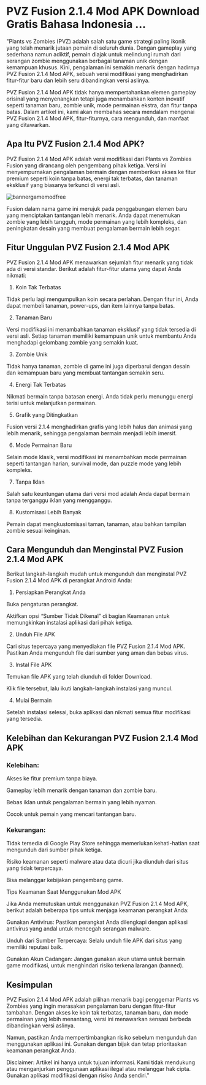 # PVZ Fusion 2.1.4 Mod APK Download Gratis Bahasa Indonesia ...
"Plants vs Zombies (PVZ) adalah salah satu game strategi paling ikonik yang telah menarik jutaan pemain di seluruh dunia. Dengan gameplay yang sederhana namun adiktif, pemain diajak untuk melindungi rumah dari serangan zombie menggunakan berbagai tanaman unik dengan kemampuan khusus. Kini, pengalaman ini semakin menarik dengan hadirnya PVZ Fusion 2.1.4 Mod APK, sebuah versi modifikasi yang menghadirkan fitur-fitur baru dan lebih seru dibandingkan versi aslinya.

PVZ Fusion 2.1.4 Mod APK tidak hanya mempertahankan elemen gameplay orisinal yang menyenangkan tetapi juga menambahkan konten inovatif seperti tanaman baru, zombie unik, mode permainan ekstra, dan fitur tanpa batas. Dalam artikel ini, kami akan membahas secara mendalam mengenai PVZ Fusion 2.1.4 Mod APK, fitur-fiturnya, cara mengunduh, dan manfaat yang ditawarkan.

## Apa Itu PVZ Fusion 2.1.4 Mod APK?

PVZ Fusion 2.1.4 Mod APK adalah versi modifikasi dari Plants vs Zombies Fusion yang dirancang oleh pengembang pihak ketiga. Versi ini menyempurnakan pengalaman bermain dengan memberikan akses ke fitur premium seperti koin tanpa batas, energi tak terbatas, dan tanaman eksklusif yang biasanya terkunci di versi asli.

![bannergamemodfree](https://github.com/user-attachments/assets/c37f619b-a199-4fd9-82e6-9dbccfdc88d8)

Fusion dalam nama game ini merujuk pada penggabungan elemen baru yang menciptakan tantangan lebih menarik. Anda dapat menemukan zombie yang lebih tangguh, mode permainan yang lebih kompleks, dan peningkatan desain yang membuat pengalaman bermain lebih segar.

## Fitur Unggulan PVZ Fusion 2.1.4 Mod APK

PVZ Fusion 2.1.4 Mod APK menawarkan sejumlah fitur menarik yang tidak ada di versi standar. Berikut adalah fitur-fitur utama yang dapat Anda nikmati:

1. Koin Tak Terbatas

Tidak perlu lagi mengumpulkan koin secara perlahan. Dengan fitur ini, Anda dapat membeli tanaman, power-ups, dan item lainnya tanpa batas.

2. Tanaman Baru

Versi modifikasi ini menambahkan tanaman eksklusif yang tidak tersedia di versi asli. Setiap tanaman memiliki kemampuan unik untuk membantu Anda menghadapi gelombang zombie yang semakin kuat.

3. Zombie Unik

Tidak hanya tanaman, zombie di game ini juga diperbarui dengan desain dan kemampuan baru yang membuat tantangan semakin seru.

4. Energi Tak Terbatas

Nikmati bermain tanpa batasan energi. Anda tidak perlu menunggu energi terisi untuk melanjutkan permainan.

5. Grafik yang Ditingkatkan

Fusion versi 2.1.4 menghadirkan grafis yang lebih halus dan animasi yang lebih menarik, sehingga pengalaman bermain menjadi lebih imersif.

6. Mode Permainan Baru

Selain mode klasik, versi modifikasi ini menambahkan mode permainan seperti tantangan harian, survival mode, dan puzzle mode yang lebih kompleks.

7. Tanpa Iklan

Salah satu keuntungan utama dari versi mod adalah Anda dapat bermain tanpa terganggu iklan yang mengganggu.

8. Kustomisasi Lebih Banyak

Pemain dapat mengkustomisasi taman, tanaman, atau bahkan tampilan zombie sesuai keinginan.

## Cara Mengunduh dan Menginstal PVZ Fusion 2.1.4 Mod APK

Berikut langkah-langkah mudah untuk mengunduh dan menginstal PVZ Fusion 2.1.4 Mod APK di perangkat Android Anda:

1. Persiapkan Perangkat Anda

Buka pengaturan perangkat.

Aktifkan opsi “Sumber Tidak Dikenal” di bagian Keamanan untuk memungkinkan instalasi aplikasi dari pihak ketiga.

2. Unduh File APK

Cari situs tepercaya yang menyediakan file PVZ Fusion 2.1.4 Mod APK. Pastikan Anda mengunduh file dari sumber yang aman dan bebas virus.

3. Instal File APK

Temukan file APK yang telah diunduh di folder Download.

Klik file tersebut, lalu ikuti langkah-langkah instalasi yang muncul.

4. Mulai Bermain

Setelah instalasi selesai, buka aplikasi dan nikmati semua fitur modifikasi yang tersedia.

## Kelebihan dan Kekurangan PVZ Fusion 2.1.4 Mod APK

### Kelebihan:

Akses ke fitur premium tanpa biaya.

Gameplay lebih menarik dengan tanaman dan zombie baru.

Bebas iklan untuk pengalaman bermain yang lebih nyaman.

Cocok untuk pemain yang mencari tantangan baru.

### Kekurangan:

Tidak tersedia di Google Play Store sehingga memerlukan kehati-hatian saat mengunduh dari sumber pihak ketiga.

Risiko keamanan seperti malware atau data dicuri jika diunduh dari situs yang tidak terpercaya.

Bisa melanggar kebijakan pengembang game.

Tips Keamanan Saat Menggunakan Mod APK

Jika Anda memutuskan untuk menggunakan PVZ Fusion 2.1.4 Mod APK, berikut adalah beberapa tips untuk menjaga keamanan perangkat Anda:

Gunakan Antivirus: Pastikan perangkat Anda dilengkapi dengan aplikasi antivirus yang andal untuk mencegah serangan malware.

Unduh dari Sumber Terpercaya: Selalu unduh file APK dari situs yang memiliki reputasi baik.

Gunakan Akun Cadangan: Jangan gunakan akun utama untuk bermain game modifikasi, untuk menghindari risiko terkena larangan (banned).

## Kesimpulan

PVZ Fusion 2.1.4 Mod APK adalah pilihan menarik bagi penggemar Plants vs Zombies yang ingin merasakan pengalaman baru dengan fitur-fitur tambahan. Dengan akses ke koin tak terbatas, tanaman baru, dan mode permainan yang lebih menantang, versi ini menawarkan sensasi berbeda dibandingkan versi aslinya.

Namun, pastikan Anda mempertimbangkan risiko sebelum mengunduh dan menggunakan aplikasi ini. Gunakan dengan bijak dan tetap prioritaskan keamanan perangkat Anda.

Disclaimer: Artikel ini hanya untuk tujuan informasi. Kami tidak mendukung atau menganjurkan penggunaan aplikasi ilegal atau melanggar hak cipta. Gunakan aplikasi modifikasi dengan risiko Anda sendiri."
